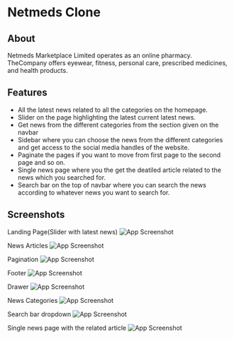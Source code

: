 # Netmeds Clone

## About

Netmeds Marketplace Limited operates as an online pharmacy. TheCompany offers eyewear, fitness, personal care, prescribed medicines, and health products.

## Features

- All the latest news related to all the categories on the homepage.
- Slider on the page highlighting the latest current latest news.
- Get news from the different categories from the section given on the navbar
- Sidebar where you can choose the news from the different categories and get access to the social media handles of the website.
- Paginate the pages if you want to move from first page to the second page and so on.
- Single news page where you the get the deatiled article related to the news which you searched for.
- Search bar on the top of navbar where you can search the news according to whatever news you want to search for.

## Screenshots

Landing Page(Slider with latest news)
![App Screenshot](https://i.postimg.cc/cCqfz2K1/Screenshot-2022-12-29-002505.png)

News Articles
![App Screenshot](https://i.postimg.cc/VvGmvQjm/Screenshot-2022-12-29-002505.png)

Pagination
![App Screenshot](https://i.postimg.cc/wv1S2yJ8/Screenshot-2022-12-29-002505.png)

Footer
![App Screenshot](https://i.postimg.cc/CKk8qJPW/Screenshot-2022-12-29-002505.png)

Drawer
![App Screenshot](https://i.postimg.cc/1zrtSdY5/Screenshot-2022-12-29-003525.png)

News Categories
![App Screenshot](https://i.postimg.cc/LXjGGdyN/Screenshot-2022-12-29-003525.png)

Search bar dropdown
![App Screenshot](https://i.postimg.cc/CxDCGFdP/Screenshot-2022-12-29-003525.png)

Single news page with the related article
![App Screenshot](https://i.postimg.cc/yYTvJmpQ/Screenshot-2022-12-29-003525.png)
